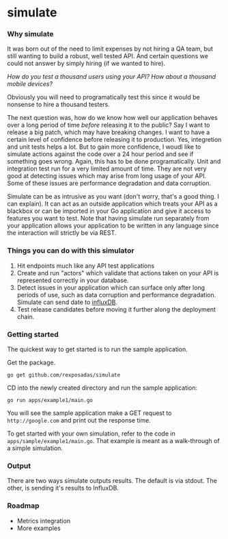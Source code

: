simulate
========

### Why simulate

It was born out of the need to limit expenses by not hiring a QA team, but still wanting to build a robust, well tested API. And certain questions we could not answer by simply hiring (if we wanted to hire). 

*How do you test a thousand users using your API? How about a thousand mobile devices?*

Obviously you will need to programatically test this since it would be nonsense to hire a thousand testers. 

The next question was, how do we know how well our application behaves over a long period of time *before* releasing it to the public?  Say I want to release a big patch, which may have breaking changes.  I want to have a certain level of confidence before releasing it to production.  Yes, integretion and unit tests helps a lot.  But to gain more confidence, I woudl like to simulate actions against the code over a 24 hour period and see if something goes wrong.  Again, this has to be done programatically.  Unit and integration test run for a very limited amount of time.  They are not very good at detecting issues which may arise from long usage of your API.  Some of these issues are performance degradation and data corruption.

Simulate can be as intrusive as you want (don't worry, that's a good thing.  I can explain).  It can act as an outside application which treats your API as a blackbox or can be imported in your Go application and give it access to features you want to test. Note that having simulate run separately from your application allows your application to be written in any language since the interaction will strictly be via REST.


### Things you can do with this simulator

1. Hit endpoints much like any API test applications
1. Create and run "actors" which validate that actions taken on your API is represented correctly in your database.
1. Detect issues in your application which can surface only after long periods of use, such as data corruption and performance degradation.  Simulate can send date to [influxDB](http://influxdb.com/).
1. Test release candidates before moving it further along the deployment chain.

### Getting started

The quickest way to get started is to run the sample application.

Get the package.

	go get github.com/rexposadas/simulate

CD into the newly created directory and run the sample application:

	go run apps/example1/main.go

You will see the sample application make a GET request to `http://google.com` and print out the response time.

To get started with your own simulation, refer to the code in `apps/sample/example1/main.go`. That example is meant as a walk-through of a simple simulation.

### Output

There are two ways simulate outputs results. The default is via stdout. The other, is sending it's results to InfluxDB. 

### Roadmap

* Metrics integration 
* More examples